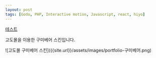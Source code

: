 ```yaml
---
layout: post
tags: [Godo, PHP, Interactive motion, Javascript, react, hiyo]
---
```


<div class="text-area">
    <a href="http://sampleimarketing228.godomall.com/" target="_blank">테스트</a>
    <p class="info">
        고도몰을 이용한 구미베어 스킨입니다.
    </p>
</div>
![고도몰 구미베어 스킨]({{site.url}}/assets/images/portfolio-구미베어.png)